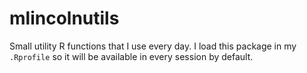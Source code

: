 mlincolnutils
=============

Small utility R functions that I use every day. I load this package in my
`.Rprofile` so it will be available in every session by default.
